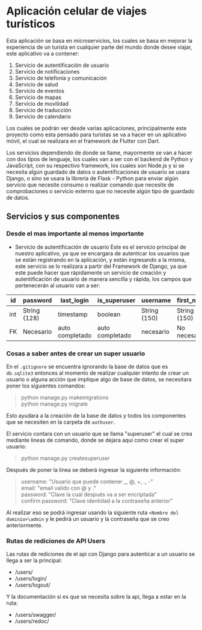 # Aplicación celular de viajes turísticos
Esta aplicación se basa en microservicios, los cuales se basa en mejorar la experiencia de un turista en cualquier parte del mundo donde desee viajar, este aplicativo va a contener:

1. Servicio de autentificación de usuario
2. Servicio de notificaciones
3. Servicio de telefonía y comunicación
4. Servicio de salud
5. Servicio de eventos
6. Servicio de mapas
7. Servicio de movilidad
8. Servicio de traducción
9. Servicio de calendario

Los cuales se podrán ver desde varias aplicaciones, principalmente este proyecto como esta pensado para turistas se va a hacer en un aplicativo móvil, el cual se realizara en el framework de Flutter con Dart.

Los servicios dependiendo de donde se llame, mayormente se van a hacer con dos tipos de lenguaje, los cuales van a ser con el backend de Python y JavaScript, con su respectivo framework, los cuales son Node.js y si se necesita algún guardado de datos o autentificaciones de usuario se usara Django, o sino se usara la librería de Flask - Python para enviar algún servicio que necesite consumo o realizar comando que necesite de comprobaciones o servicio externo que no necesite algún tipo de guardado de datos.

## Servicios y sus componentes
### Desde el mas importante al menos importante
* Servicio de autentificación de usuario
Este es el servicio principal de nuestro aplicativo, ya que se encargara de autenticar los usuarios que se están registrando en la aplicación, y están ingresando a la misma, este servicio se lo realizara a partir del Framework de Django, ya que este puede hacer que rápidamente un servicio de creación y autentificación de usuario de manera sencilla y rápida, los campos que pertenecerán al usuario van a ser:

id  | password       | last_login | is_superuser | username | first_name | last_name | email | is_staff | is_active | date_joined |
--- | ---------------|-------------| ------- | ---------- | ----------- | ---------- | ----- | -------- | --------- | ----------- |
int | String (128)   | timestamp | boolean | String (150) | String (150) | String (150) | String (254) | boolean | boolean | timestamp |
FK  | Necesario | auto completado | auto completado | necesario | No necesario | No necesario | Necesario | auto completado | auto completado | auto completado |

### Cosas a saber antes de crear un super usuario
En el `.gitignore` se encuentra ignorando la base de datos que es `db.sqlite3` entonces al momento de realizar cualquier intento de crear un usuario o alguna acción que implique algo de base de datos, se necesitara poner los siguientes comandos:

> python manage.py makemigrations <br>
> python manage.py migrate

Esto ayudara a la creación de la base de datos y todos los componentes que se necesiten en la carpeta de `authuser`.

El servicio contara con un usuario que se llama "superuser" el cual se crea mediante lineas de comando, donde se dejara aquí como crear el super usuario:

> python manage.py createsuperuser

Después de poner la linea se deberá ingresar la siguiente información: 

> username: "Usuario que puede contener _, @, +, ., -" <br>
> email: "email valido con @ y ." <br>
> password: "Clave la cual después va a ser encriptada" <br>
> confirm password: "Clave identidad a la contraseña anterior"

Al realizar eso se podrá ingresar usando la siguiente ruta `<Nombre del dominio>\admin` y le pedirá un usuario y la contraseña que se creo anteriormente.

### Rutas de rediciones de API Users
Las rutas de rediciones de el api con Django para autenticar a un usuario se llega a ser la principal:
- /users/
- /users/login/
- /users/logout/

Y la documentación si es que se necesita sobre la api, llega a estar en la ruta:
- /users/swagger/
- /users/redoc/